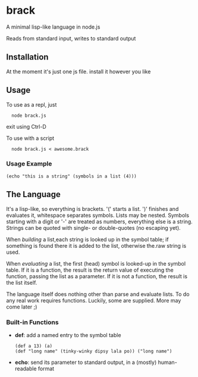 # brack

A minimal lisp-like language in node.js

Reads from standard input, writes to standard output

## Installation

At the moment it's just one js file. install it however you like

## Usage
To use as a repl, just 
```
  node brack.js
```
exit using Ctrl-D

To use with a script
```
  node brack.js < awesome.brack
```

### Usage Example
```
(echo "this is a string" (symbols in a list (4)))
```

## The Language

It's a lisp-like, so everything is brackets. '(' starts a list. ')' finishes and evaluates it, whitespace separates symbols. Lists
may be nested. Symbols starting with a digit or '-' are treated as numbers, everything else is a string. Strings can be quoted with single- or double-quotes (no escaping yet).

When _building_ a list,each string is looked up in the symbol table; if something is found there it is added to the list, otherwise the.raw string is used.

When _evaluating_ a list, the first (head) symbol is looked-up in the symbol table. If it is a function,
the result is the return value of executing the function, passing the list as a parameter. 
If it is not a function, the result is the list itself.

The language itself does nothing other than parse and evaluate lists. To do any real work 
requires functions. Luckily, some are supplied. More may come later ;)

### Built-in Functions

* **def**:
  add a named entry to the symbol table
  ```
  (def a 13) (a)
  (def "long name" (tinky-winky dipsy lala po)) ("long name")
  ```
* **echo**:
  send its parameter to standard output, in a (mostly) human-readable format
